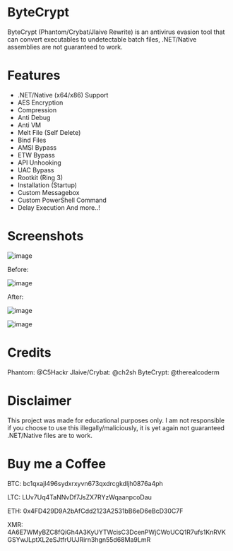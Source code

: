 # ByteCrypt
ByteCrypt (Phantom/Crybat/Jlaive Rewrite) is an antivirus evasion tool that can convert executables to undetectable batch files, .NET/Native assemblies are not guaranteed to work.

# Features
- .NET/Native (x64/x86) Support
- AES Encryption
- Compression
- Anti Debug
- Anti VM
- Melt File (Self Delete)
- Bind Files
- AMSI Bypass
- ETW Bypass
- API Unhooking
- UAC Bypass
- Rootkit (Ring 3)
- Installation (Startup)
- Custom Messagebox
- Custom PowerShell Command
- Delay Execution
And more..!

# Screenshots

![image](https://github.com/user-attachments/assets/1ef38653-c7df-4064-8f44-e909ac42c9f7)

Before:

![image](https://github.com/user-attachments/assets/d88b7bf5-0eb3-4d9c-938c-f90048efd50a)

After:

![image](https://github.com/user-attachments/assets/e9aab8ea-11b1-4ac3-bb3c-77ea84ea92d4)

![image](https://github.com/user-attachments/assets/702875ef-ace5-45c7-9fac-b93e5bd48b92)

# Credits
Phantom: @C5Hackr
Jlaive/Crybat: @ch2sh
ByteCrypt: @therealcoderm

# Disclaimer
This project was made for educational purposes only. I am not responsible if you choose to use this illegally/maliciously, it is yet again not guaranteed .NET/Native files are to work.

# Buy me a Coffee

BTC: bc1qxajl496sydxrxyvn673qxdrcgkdljh0876a4ph

LTC: LUv7Uq4TaNNvDf7JsZX7RYzWqaanpcoDau

ETH: 0x4FD429D9A2bAfCdd2123A2531bB6eD6eBcD30C7F

XMR: 4A6E7WMyBZC8fQiGh4A3KyUYTWcisC3DcenPWjCWoUCQ1R7ufs1KnRVKGSYwJLptXL2eSJtfrUUJRirn3hgn55d68Ma9LmR
